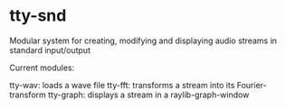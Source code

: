 # tty-snd
Modular system for creating, modifying and displaying audio streams in standard input/output

Current modules:

tty-wav: loads a wave file
tty-fft: transforms a stream into its Fourier-transform
tty-graph: displays a stream in a raylib-graph-window
